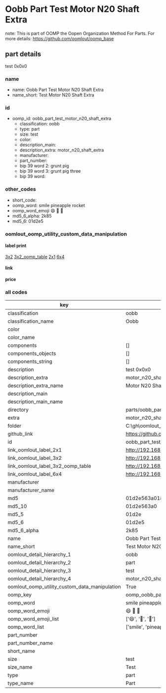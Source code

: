 # Oobb Part Test Motor N20 Shaft Extra  

note: This is part of OOMP the Oopen Organization Method For Parts. For more details: https://github.com/oomlout/oomp_base

##  part details
  



test 0x0x0



### name
* name: Oobb Part Test Motor N20 Shaft Extra
* name_short: Test Motor N20 Shaft Extra
### id
* oomp_id: oobb_part_test_motor_n20_shaft_extra
  * classification: oobb
  * type: part
  * size: test
  * color: 
  * description_main: 
  * description_extra: motor_n20_shaft_extra
  * manufacturer: 
  * part_number: 
  * bip 39 word 2: grunt pig
  * bip 39 word 3: grunt pig three
  * bip 39 word: 

### other_codes
* short_code: 
* oomp_word: smile pineapple rocket
* oomp_word_emoji :smile: :pineapple: :rocket:
* md5_6_alpha: 2k85
* md5_6: 01d2e5






### oomlout_oomp_utility_custom_data_manipulation
#### label print
[3x2](http://192.168.1.245:1112/?label=oomp%202k85)
[3x2_oomp_table](http://192.168.1.108:1112/?label=oomp%202k85)
[2x1](http://192.168.1.242:1112/?label=oomp%202k85)
[6x4](http://192.168.1.55:1112/?label=oomp%202k85)    

#### link

                              

#### price







### all codes 
| key | value |  
| --- | --- |  
| classification | oobb |  
| classification_name | Oobb |  
| color |  |  
| color_name |  |  
| components | [] |  
| components_objects | [] |  
| components_string | [] |  
| description | test 0x0x0 |  
| description_extra | motor_n20_shaft_extra |  
| description_extra_name | Motor N20 Shaft Extra |  
| description_main |  |  
| description_main_name |  |  
| directory | parts/oobb_part_test_motor_n20_shaft_extra |  
| extra | motor_n20_shaft |  
| folder | C:\gh\oomlout_oobb_version_4_generated_parts\parts\oobb_part_test_motor_n20_shaft_extra |  
| github_link | https://github.com/oomlout/oomlout_oomp_part_src/tree/main/parts/oobb_part_test_motor_n20_shaft_extra |  
| id | oobb_part_test_motor_n20_shaft_extra |  
| link_oomlout_label_2x1 | http://192.168.1.242:1112/?label=oomp%202k85 |  
| link_oomlout_label_3x2 | http://192.168.1.245:1112/?label=oomp%202k85 |  
| link_oomlout_label_3x2_oomp_table | http://192.168.1.108:1112/?label=oomp%202k85 |  
| link_oomlout_label_6x4 | http://192.168.1.55:1112/?label=oomp%202k85 |  
| manufacturer |  |  
| manufacturer_name |  |  
| md5 | 01d2e563a01837b1024e96c3c2292339 |  
| md5_10 | 01d2e563a0 |  
| md5_5 | 01d2e |  
| md5_6 | 01d2e5 |  
| md5_6_alpha | 2k85 |  
| name | Oobb Part Test Motor N20 Shaft Extra |  
| name_short | Test Motor N20 Shaft Extra |  
| oomlout_detail_hierarchy_1 | oobb |  
| oomlout_detail_hierarchy_2 | part |  
| oomlout_detail_hierarchy_3 | test |  
| oomlout_detail_hierarchy_4 | motor_n20_shaft_extra |  
| oomlout_oomp_utility_custom_data_manipulation | True |  
| oomp_key | oomp_oobb_part_test_motor_n20_shaft_extra |  
| oomp_word | smile pineapple rocket |  
| oomp_word_emoji | :smile: :pineapple: :rocket: |  
| oomp_word_emoji_list | [':smile:', ':pineapple:', ':rocket:'] |  
| oomp_word_list | ['smile', 'pineapple', 'rocket'] |  
| part_number |  |  
| part_number_name |  |  
| short_name |  |  
| size | test |  
| size_name | Test |  
| type | part |  
| type_name | Part |  
